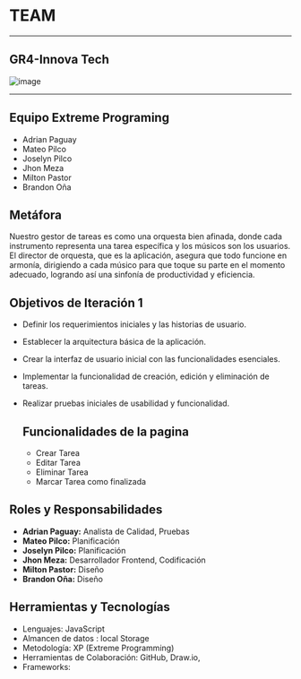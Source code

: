 # TEAM
-----
## GR4-Innova Tech

![image](https://github.com/Milton599/Grupo04/assets/94476123/9657445a-5226-47fa-8038-364655d7683c)

-----

## Equipo Extreme Programing
- Adrian Paguay 
- Mateo Pilco 
- Joselyn Pilco 
- Jhon Meza 
- Milton Pastor 
- Brandon Oña 

## Metáfora
Nuestro gestor de tareas es como una orquesta bien afinada, donde cada instrumento representa una tarea específica y los músicos son los usuarios. El director de orquesta, que es la aplicación, asegura que todo funcione en armonía, dirigiendo a cada músico para que toque su parte en el momento adecuado, logrando así una sinfonía de productividad y eficiencia.

## Objetivos de Iteración 1
- Definir los requerimientos iniciales y las historias de usuario.
- Establecer la arquitectura básica de la aplicación.
- Crear la interfaz de usuario inicial con las funcionalidades esenciales.
- Implementar la funcionalidad de creación, edición y eliminación de tareas.
- Realizar pruebas iniciales de usabilidad y funcionalidad.

  ## Funcionalidades  de la pagina
  - Crear Tarea
  - Editar Tarea
  - Eliminar  Tarea
  - Marcar Tarea como finalizada 

## Roles y Responsabilidades
- **Adrian Paguay:** Analista de Calidad, Pruebas
- **Mateo Pilco:** Planificación
- **Joselyn Pilco:** Planificación
- **Jhon Meza:** Desarrollador Frontend, Codificación
- **Milton Pastor:** Diseño
- **Brandon Oña:** Diseño

## Herramientas y Tecnologías
- Lenguajes: JavaScript 
- Almancen de  datos : local Storage 
- Metodología: XP (Extreme Programming)
- Herramientas de Colaboración: GitHub, Draw.io, 
- Frameworks: 

